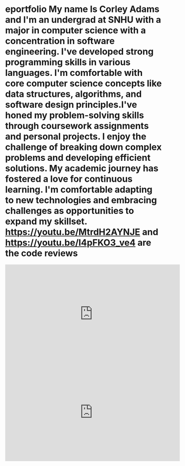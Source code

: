 # eportfolio    My name Is Corley Adams and I'm an undergrad at SNHU with a major in computer science with a concentration in software engineering. I've developed strong programming skills in various languages. I'm comfortable with core computer science concepts like data structures, algorithms, and software design principles.I've honed my problem-solving skills through coursework assignments and personal projects. I enjoy the challenge of breaking down complex problems and developing efficient solutions. My academic journey has fostered a love for continuous learning. I'm comfortable adapting to new technologies and embracing challenges as opportunities to expand my skillset.                                                                                                                                                                                                                 https://youtu.be/MtrdH2AYNJE and https://youtu.be/I4pFKO3_ve4 are the code reviews


<iframe width="560" height="315" src="https://www.youtube.com/embed/MtrdH2AYNJE?si=FTYgOqeSow5YPSBL" title="YouTube video player" frameborder="0" allow="accelerometer; autoplay; clipboard-write; encrypted-media; gyroscope; picture-in-picture; web-share" referrerpolicy="strict-origin-when-cross-origin" allowfullscreen></iframe>




<iframe width="560" height="315" src="https://www.youtube.com/embed/I4pFKO3_ve4?si=mccj-CZeXO8MdBog" title="YouTube video player" frameborder="0" allow="accelerometer; autoplay; clipboard-write; encrypted-media; gyroscope; picture-in-picture; web-share" referrerpolicy="strict-origin-when-cross-origin" allowfullscreen></iframe>
